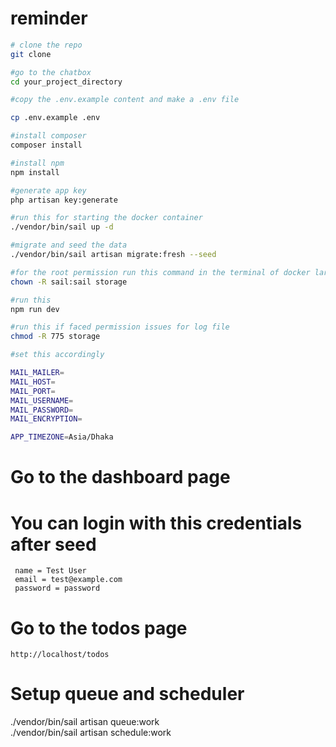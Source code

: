 
# reminder

```bash
# clone the repo
git clone 

#go to the chatbox
cd your_project_directory

#copy the .env.example content and make a .env file

cp .env.example .env

#install composer
composer install

#install npm
npm install

#generate app key
php artisan key:generate

#run this for starting the docker container
./vendor/bin/sail up -d

#migrate and seed the data
./vendor/bin/sail artisan migrate:fresh --seed

#for the root permission run this command in the terminal of docker laravel.test container if necessary
chown -R sail:sail storage

#run this
npm run dev

#run this if faced permission issues for log file
chmod -R 775 storage

#set this accordingly

MAIL_MAILER=
MAIL_HOST=
MAIL_PORT=
MAIL_USERNAME=
MAIL_PASSWORD=
MAIL_ENCRYPTION=

APP_TIMEZONE=Asia/Dhaka

```

# Go to the dashboard page
# You can login with this credentials after seed
```plaintext
 name = Test User
 email = test@example.com
 password = password
```

# Go to the todos page
```
http://localhost/todos
```

# Setup queue and scheduler
./vendor/bin/sail artisan queue:work   
./vendor/bin/sail artisan schedule:work